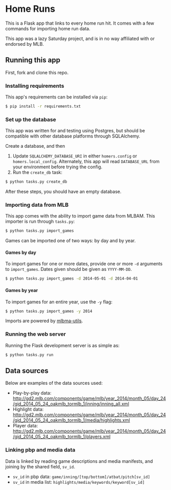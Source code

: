 # Home Runs

This is a Flask app that links to every home run hit. It comes with a few commands
for importing home run data.

This app was a lazy Saturday project, and is in no way affiliated with or endorsed by MLB.

## Running this app

First, fork and clone this repo.

### Installing requirements

This app's requirements can be installed via `pip`:

```bash
$ pip install -r requirements.txt
```

### Set up the database

This app was written for and testing using Postgres,
but should be compatible with other database platforms
through SQLAlchemy.

Create a database, and then

1. Update `SQLALCHEMY_DATABASE_URI` in either `homers.config`
   or `homers.local_config`. Alternately, this app will read
   `DATABASE_URL` from your environment before trying the config.
2. Run the `create_db` task:

```bash
$ python tasks.py create_db
```

After these steps, you should have an empty database.

### Importing data from MLB

This app comes with the ability to import game data from MLBAM.
This importer is run through `tasks.py`:

```bash
$ python tasks.py import_games
```

Games can be imported one of two ways: by day and by year.

#### Games by day

To import games for one or more dates, provide one or more `-d` arguments
to `import_games`. Dates given should be given as `YYYY-MM-DD`.

```bash
$ python tasks.py import_games -d 2014-05-01 -d 2014-04-01
```

#### Games by year

To import games for an entire year, use the `-y` flag:

```bash
$ python tasks.py import_games -y 2014
```

Imports are powered by [mlbma-utils](github.com/mattdennewitz/mlbam-utils).

### Running the web server

Running the Flask development server is as simple as:

```bash
$ python tasks.py run
```

## Data sources

Below are examples of the data sources used:

- Play-by-play data: http://gd2.mlb.com/components/game/mlb/year_2014/month_05/day_24/gid_2014_05_24_oakmlb_tormlb_1/inning/inning_all.xml
- Highlight data: http://gd2.mlb.com/components/game/mlb/year_2014/month_05/day_24/gid_2014_05_24_oakmlb_tormlb_1/media/highlights.xml
- Player data: http://gd2.mlb.com/components/game/mlb/year_2014/month_05/day_24/gid_2014_05_24_oakmlb_tormlb_1/players.xml

### Linking pbp and media data

Data is linked by reading game descriptions and media manifests,
and joining by the shared field, `sv_id`.

- `sv_id` in pbp data: `game/inning/[top/bottom]/atbat/pitch[sv_id]`
- `sv_id` in media list: `highlights/media/keywords/keyword[sv_id]`
